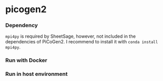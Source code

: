 # picogen2

### Dependency
`mpi4py` is required by SheetSage, however, not included in the dependencies of PiCoGen2. I recommend to install it with `conda install mpi4py`.


### Run with Docker


### Run in host environment